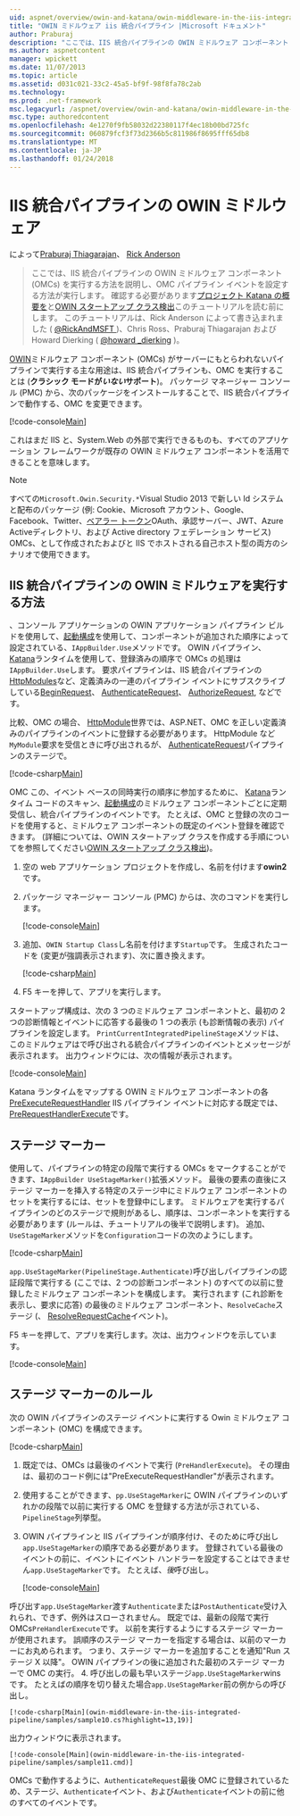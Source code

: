 ```yaml
---
uid: aspnet/overview/owin-and-katana/owin-middleware-in-the-iis-integrated-pipeline
title: "OWIN ミドルウェア iis 統合パイプライン |Microsoft ドキュメント"
author: Praburaj
description: "ここでは、IIS 統合パイプラインの OWIN ミドルウェア コンポーネント (OMCs) を実行する方法を説明し、OMC パイプライン イベントを設定する方法が実行します。 行う必要があります."
ms.author: aspnetcontent
manager: wpickett
ms.date: 11/07/2013
ms.topic: article
ms.assetid: d031c021-33c2-45a5-bf9f-98f8fa78c2ab
ms.technology: 
ms.prod: .net-framework
msc.legacyurl: /aspnet/overview/owin-and-katana/owin-middleware-in-the-iis-integrated-pipeline
msc.type: authoredcontent
ms.openlocfilehash: 4e1270f9fb58032d22380117f4ec18b00bd725fc
ms.sourcegitcommit: 060879fcf3f73d2366b5c811986f8695fff65db8
ms.translationtype: MT
ms.contentlocale: ja-JP
ms.lasthandoff: 01/24/2018
---
```

<a name="owin-middleware-in-the-iis-integrated-pipeline"></a>IIS 統合パイプラインの OWIN ミドルウェア
====================
によって[Praburaj Thiagarajan](https://github.com/Praburaj)、 [Rick Anderson](https://github.com/Rick-Anderson)

> ここでは、IIS 統合パイプラインの OWIN ミドルウェア コンポーネント (OMCs) を実行する方法を説明し、OMC パイプライン イベントを設定する方法が実行します。 確認する必要があります[プロジェクト Katana の概要を](an-overview-of-project-katana.md)と[OWIN スタートアップ クラス検出](owin-startup-class-detection.md)このチュートリアルを読む前にします。 このチュートリアルは、Rick Anderson によって書き込まれました ( [ @RickAndMSFT ](https://twitter.com/#!/RickAndMSFT) )、Chris Ross、Praburaj Thiagarajan および Howard Dierking ( [ @howard \_dierking](https://twitter.com/howard_dierking) )。


[OWIN](an-overview-of-project-katana.md)ミドルウェア コンポーネント (OMCs) がサーバーにもとらわれないパイプラインで実行する主な用途は、IIS 統合パイプラインも、OMC を実行することは (**クラシック モードが*いない*サポート**)。 パッケージ マネージャー コンソール (PMC) から、次のパッケージをインストールすることで、IIS 統合パイプラインで動作する、OMC を変更できます。

[!code-console[Main](owin-middleware-in-the-iis-integrated-pipeline/samples/sample1.cmd)]

これはまだ IIS と、System.Web の外部で実行できるものも、すべてのアプリケーション フレームワークが既存の OWIN ミドルウェア コンポーネントを活用できることを意味します。 

> [!NOTE]
> すべての`Microsoft.Owin.Security.*`Visual Studio 2013 で新しい Id システムと配布のパッケージ (例: Cookie、Microsoft アカウント、Google、Facebook、Twitter、[ベアラー トークン](http://self-issued.info/docs/draft-ietf-oauth-v2-bearer.html)OAuth、承認サーバー、JWT、Azure Activeディレクトリ、および Active directory フェデレーション サービス) OMCs、として作成されたおよびと IIS でホストされる自己ホスト型の両方のシナリオで使用できます。

## <a name="how-owin-middleware-executes-in-the-iis-integrated-pipeline"></a>IIS 統合パイプラインの OWIN ミドルウェアを実行する方法

、コンソール アプリケーションの OWIN アプリケーション パイプライン ビルドを使用して、[起動構成](owin-startup-class-detection.md)を使用して、コンポーネントが追加された順序によって設定されている、`IAppBuilder.Use`メソッドです。 OWIN パイプライン、 [Katana](an-overview-of-project-katana.md)ランタイムを使用して、登録済みの順序で OMCs の処理は`IAppBuilder.Use`します。 要求パイプラインは、IIS 統合パイプラインの[HttpModules](https://msdn.microsoft.com/library/ms178468(v=vs.85).aspx)など、定義済みの一連のパイプライン イベントにサブスクライブしている[BeginRequest](https://msdn.microsoft.com/library/system.web.httpapplication.beginrequest.aspx)、 [AuthenticateRequest](https://msdn.microsoft.com/library/system.web.httpapplication.authenticaterequest.aspx)、 [AuthorizeRequest](https://msdn.microsoft.com/library/system.web.httpapplication.authorizerequest.aspx), などです。

比較、OMC の場合、 [HttpModule](https://msdn.microsoft.com/library/zec9k340(v=vs.85).aspx)世界では、ASP.NET、OMC を正しい定義済みのパイプラインのイベントに登録する必要があります。 HttpModule など`MyModule`要求を受信ときに呼び出されるが、 [AuthenticateRequest](https://msdn.microsoft.com/library/system.web.httpapplication.authenticaterequest.aspx)パイプラインのステージで。

[!code-csharp[Main](owin-middleware-in-the-iis-integrated-pipeline/samples/sample2.cs?highlight=10)]

OMC この、イベント ベースの同時実行の順序に参加するために、 [Katana](an-overview-of-project-katana.md)ランタイム コードのスキャン、[起動構成](owin-startup-class-detection.md)のミドルウェア コンポーネントごとに定期受信し、統合パイプラインのイベントです。 たとえば、OMC と登録の次のコードを使用すると、ミドルウェア コンポーネントの既定のイベント登録を確認できます。 (詳細については、OWIN スタートアップ クラスを作成する手順についてを参照してください[OWIN スタートアップ クラス検出](owin-startup-class-detection.md))。

1. 空の web アプリケーション プロジェクトを作成し、名前を付けます**owin2**です。
2. パッケージ マネージャー コンソール (PMC) からは、次のコマンドを実行します。 

    [!code-console[Main](owin-middleware-in-the-iis-integrated-pipeline/samples/sample3.cmd)]
3. 追加、`OWIN Startup Class`し名前を付けます`Startup`です。 生成されたコードを (変更が強調表示されます)、次に置き換えます。  

    [!code-csharp[Main](owin-middleware-in-the-iis-integrated-pipeline/samples/sample4.cs?highlight=5-7,15-36)]
4. F5 キーを押して、アプリを実行します。

スタートアップ構成は、次の 3 つのミドルウェア コンポーネントと、最初の 2 つの診断情報とイベントに応答する最後の 1 つの表示 (も診断情報の表示) パイプラインを設定します。 `PrintCurrentIntegratedPipelineStage`メソッドは、このミドルウェアはで呼び出される統合パイプラインのイベントとメッセージが表示されます。 出力ウィンドウには、次の情報が表示されます。

[!code-console[Main](owin-middleware-in-the-iis-integrated-pipeline/samples/sample5.cmd)]

Katana ランタイムをマップする OWIN ミドルウェア コンポーネントの各[PreExecuteRequestHandler](https://msdn.microsoft.com/library/system.web.httpapplication.prerequesthandlerexecute.aspx) IIS パイプライン イベントに対応する既定では、 [PreRequestHandlerExecute](https://msdn.microsoft.com/library/system.web.httpapplication.prerequesthandlerexecute.aspx)です。

## <a name="stage-markers"></a>ステージ マーカー

使用して、パイプラインの特定の段階で実行する OMCs をマークすることができます、`IAppBuilder UseStageMarker()`拡張メソッド。 最後の要素の直後にステージ マーカーを挿入する特定のステージ中にミドルウェア コンポーネントのセットを実行するには、セットを登録中にします。 ミドルウェアを実行するパイプラインのどのステージで規則があるし、順序は、コンポーネントを実行する必要があります (ルールは、チュートリアルの後半で説明します)。 追加、`UseStageMarker`メソッドを`Configuration`コードの次のようにします。

[!code-csharp[Main](owin-middleware-in-the-iis-integrated-pipeline/samples/sample6.cs?highlight=13,19)]

`app.UseStageMarker(PipelineStage.Authenticate)`呼び出しパイプラインの認証段階で実行する (ここでは、2 つの診断コンポーネント) のすべての以前に登録したミドルウェア コンポーネントを構成します。 実行されます (これ診断を表示し、要求に応答) の最後のミドルウェア コンポーネント、`ResolveCache`ステージ (、 [ResolveRequestCache](https://msdn.microsoft.com/library/system.web.httpapplication.resolverequestcache.aspx)イベント)。

F5 キーを押して、アプリを実行します。次は、出力ウィンドウを示しています。

[!code-console[Main](owin-middleware-in-the-iis-integrated-pipeline/samples/sample7.cmd)]

## <a name="stage-marker-rules"></a>ステージ マーカーのルール

次の OWIN パイプラインのステージ イベントに実行する Owin ミドルウェア コンポーネント (OMC) を構成できます。

[!code-csharp[Main](owin-middleware-in-the-iis-integrated-pipeline/samples/sample8.cs)]

1. 既定では、OMCs は最後のイベントで実行 (`PreHandlerExecute`)。 その理由は、最初のコード例には"PreExecuteRequestHandler"が表示されます。
2. 使用することができます、`pp.UseStageMarker`に OWIN パイプラインのいずれかの段階で以前に実行する OMC を登録する方法が示されている、`PipelineStage`列挙型。
3. OWIN パイプラインと IIS パイプラインが順序付け、そのために呼び出し`app.UseStageMarker`の順序である必要があります。 登録されている最後のイベントの前に、イベントにイベント ハンドラーを設定することはできません`app.UseStageMarker`です。 たとえば、*後*呼び出し。

    [!code-console[Main](owin-middleware-in-the-iis-integrated-pipeline/samples/sample9.cmd)]

 呼び出す`app.UseStageMarker`渡す`Authenticate`または`PostAuthenticate`受け入れられ、できず、例外はスローされません。 既定では、最新の段階で実行 OMCs`PreHandlerExecute`です。 以前を実行するようにするステージ マーカーが使用されます。 誤順序のステージ マーカーを指定する場合は、以前のマーカーにお丸められます。 つまり、ステージ マーカーを追加することを通知"Run ステージ X 以降"。 OWIN パイプラインの後に追加された最初のステージ マーカーで OMC の実行。
4. 呼び出しの最も早いステージ`app.UseStageMarker`wins です。 たとえばの順序を切り替えた場合`app.UseStageMarker`前の例からの呼び出し。

    [!code-csharp[Main](owin-middleware-in-the-iis-integrated-pipeline/samples/sample10.cs?highlight=13,19)]

 出力ウィンドウに表示されます。 

    [!code-console[Main](owin-middleware-in-the-iis-integrated-pipeline/samples/sample11.cmd)]

 OMCs で動作するように、`AuthenticateRequest`最後 OMC に登録されているため、ステージ、`Authenticate`イベント、および`Authenticate`イベントの前に他のすべてのイベントです。
